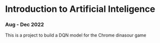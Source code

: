 # Introduction to Artificial Inteligence
### Aug - Dec 2022

This is a project to build a DQN model for the Chrome dinasour game
